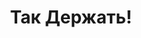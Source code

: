 ---
draft: false
slug: tak-derzhat-13e9bbe1
title: Так Держать!
type: books
params:
  authors:
  - Rainbow Rowell, Рейнбоу Рауэлл
  bookTitle: Так Держать!
  book_description: Впервые Саймон Сноу появился в произведении Рейнбоу Рауэлл «Фанатка».
    Кэт, героиня романа, в детстве зачитывается книгами Джеммы Т. Лесли о мальчике-волшебнике,
    а потом начинает писать фанфики, которые быстро становятся популярными среди таких
    же, как она, фанатов. И хотя «Так держать!» — это часть фэнтезийной серии в рамках
    «Фанатки», этот роман — отдельная книга. <br />На восьмом году обучения в школе
    Уотфорд Саймон пытается примириться с тем, что он, как говорят пророчества, Избранный
    и должен уничтожить Тоскливиуса Коварного, разрушающего магический мир. Однако
    Баз, его сосед по комнате, маг и тайный вампир, считает, что Саймон — худший из
    всех Избранных, потому что не умеет управлять своей силой. Однажды к Саймону является
    дух матери База и просит найти ее убийцу. Саймон и Баз решают сообща заняться
    поисками убийцы, а заодно выяснить, кто насылает разные темные силы на Уотфорд...
  cover: https://images-na.ssl-images-amazon.com/images/S/compressed.photo.goodreads.com/books/1535376988i/41540351.jpg
  isbn: '9785389112674'
  languages:
  - Русский
  goodreads_link: https://www.goodreads.com/book/show/41540351
  page_count: '576'
  publication_year: '2018'
  publishers:
  - Азбука
  russian_audioversion: 'no'
  russian_translation_status: exists
  short_book_description: Впервые Саймон Сноу появился в произведении Рейнбоу Рауэлл
    «Фанатка». Кэт, героиня романа, в детстве зачитывается книгами Джеммы Т.
  tags:
  - LGBTQ+
  - audiobook
  - boarding school
  - fantasy
  - fiction
  - magic
  - queer
  - romance
  - vampires
  - young adult (YA)
---